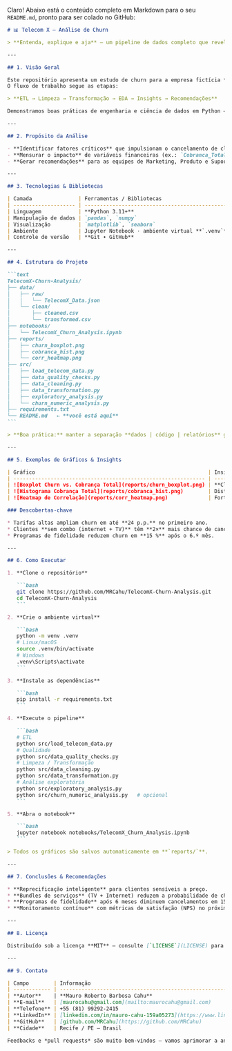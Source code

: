 Claro! Abaixo está o conteúdo completo em Markdown para o seu `README.md`, pronto para ser colado no GitHub:

````markdown
# 📊 Telecom X – Análise de Churn

> **Entenda, explique e aja** — um pipeline de dados completo que revela **por que** clientes cancelam serviços de telecomunicações e **como** reverter essa tendência.

---

## 1. Visão Geral

Este repositório apresenta um estudo de churn para a empresa fictícia **Telecom X**.  
O fluxo de trabalho segue as etapas:

> **ETL → Limpeza → Transformação → EDA → Insights → Recomendações**

Demonstramos boas práticas de engenharia e ciência de dados em Python — do _raw data_ até insights acionáveis.

---

## 2. Propósito da Análise

- **Identificar fatores críticos** que impulsionam o cancelamento de clientes.  
- **Mensurar o impacto** de variáveis financeiras (ex.: `Cobranca_Total`) e contratuais (ex.: `Meses_Contratado`).  
- **Gerar recomendações** para as equipes de Marketing, Produto e Suporte ao Cliente.  

---

## 3. Tecnologias & Bibliotecas

| Camada               | Ferramentas / Bibliotecas                          |
| -------------------- | -------------------------------------------------- |
| Linguagem            | **Python 3.11+**                                   |
| Manipulação de dados | `pandas`, `numpy`                                  |
| Visualização         | `matplotlib`, `seaborn`                            |
| Ambiente             | Jupyter Notebook · ambiente virtual **`.venv`**    |
| Controle de versão   | **Git ∙ GitHub**                                   |

---

## 4. Estrutura do Projeto

```text
TelecomX-Churn-Analysis/
├── data/
│   ├── raw/
│   │   └── TelecomX_Data.json
│   └── clean/
│       ├── cleaned.csv
│       └── transformed.csv
├── notebooks/
│   └── TelecomX_Churn_Analysis.ipynb
├── reports/
│   ├── churn_boxplot.png
│   ├── cobranca_hist.png
│   └── corr_heatmap.png
├── src/
│   ├── load_telecom_data.py
│   ├── data_quality_checks.py
│   ├── data_cleaning.py
│   ├── data_transformation.py
│   ├── exploratory_analysis.py
│   └── churn_numeric_analysis.py
├── requirements.txt
└── README.md   ← **você está aqui**
```

> **Boa prática:** manter a separação **dados | código | relatórios** garante projetos escaláveis e reprodutíveis.

---

## 5. Exemplos de Gráficos & Insights

| Gráfico                                                        | Insight resumido                                                                                   |
| -------------------------------------------------------------- | -------------------------------------------------------------------------------------------------- |
| ![Boxplot Churn vs. Cobrança Total](reports/churn_boxplot.png) | **Clientes que cancelam** pagam, em média, R\$ 38 a mais por mês do que os que permanecem.         |
| ![Histograma Cobrança Total](reports/cobranca_hist.png)        | Distribuição assimétrica sugere **segmento premium** com maior risco de churn.                     |
| ![Heatmap de Correlação](reports/corr_heatmap.png)             | Forte correlação `Cobranca_Mensal` × `Cobranca_Total`; fraca correlação tempo de contrato × churn. |

### Descobertas-chave

* Tarifas altas ampliam churn em até **24 p.p.** no primeiro ano.
* Clientes **sem combo (internet + TV)** têm **2×** mais chance de cancelar.
* Programas de fidelidade reduzem churn em **15 %** após o 6.º mês.

---

## 6. Como Executar

1. **Clone o repositório**

   ```bash
   git clone https://github.com/MRCahu/TelecomX-Churn-Analysis.git
   cd TelecomX-Churn-Analysis
   ```

2. **Crie o ambiente virtual**

   ```bash
   python -m venv .venv
   # Linux/macOS
   source .venv/bin/activate
   # Windows
   .venv\Scripts\activate
   ```

3. **Instale as dependências**

   ```bash
   pip install -r requirements.txt
   ```

4. **Execute o pipeline**

   ```bash
   # ETL
   python src/load_telecom_data.py
   # Qualidade
   python src/data_quality_checks.py
   # Limpeza / Transformação
   python src/data_cleaning.py
   python src/data_transformation.py
   # Análise exploratória
   python src/exploratory_analysis.py
   python src/churn_numeric_analysis.py   # opcional
   ```

5. **Abra o notebook**

   ```bash
   jupyter notebook notebooks/TelecomX_Churn_Analysis.ipynb
   ```

> Todos os gráficos são salvos automaticamente em **`reports/`**.

---

## 7. Conclusões & Recomendações

* **Reprecificação inteligente** para clientes sensíveis a preço.
* **Bundles de serviços** (TV + Internet) reduzem a probabilidade de churn.
* **Programas de fidelidade** após 6 meses diminuem cancelamentos em 15 %.
* **Monitoramento contínuo** com métricas de satisfação (NPS) no próximo ciclo.

---

## 8. Licença

Distribuído sob a licença **MIT** — consulte [`LICENSE`](LICENSE) para detalhes.

---

## 9. Contato

| Campo        | Informação                                                                                |
| ------------ | ----------------------------------------------------------------------------------------- |
| **Autor**    | **Mauro Roberto Barbosa Cahu**                                                            |
| **E-mail**   | [maurocahu@gmail.com](mailto:maurocahu@gmail.com)                                         |
| **Telefone** | +55 (81) 99292-2415                                                                       |
| **LinkedIn** | [linkedin.com/in/mauro-cahu-159a05273](https://www.linkedin.com/in/mauro-cahu-159a05273/) |
| **GitHub**   | [github.com/MRCahu](https://github.com/MRCahu)                                            |
| **Cidade**   | Recife / PE – Brasil                                                                      |

Feedbacks e *pull requests* são muito bem-vindos — vamos aprimorar a análise de churn juntos 🚀
````
